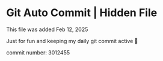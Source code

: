 # Git Auto Commit | Hidden File

This file was added Feb 12, 2025

Just for fun and keeping my daily git commit active 🤪

commit number: 3012455

